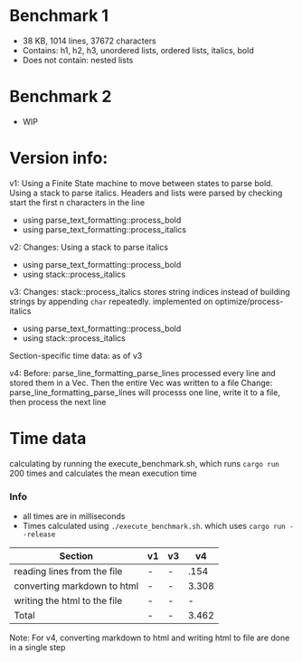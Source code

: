 # Benchmark 1

- 38 KB, 1014 lines, 37672 characters
- Contains: h1, h2, h3, unordered lists, ordered lists, italics, bold
- Does not contain: nested lists

# Benchmark 2

- WIP

# Version info:

v1: Using a Finite State machine to move between states to parse bold. Using a stack to parse italics. Headers and lists were parsed by checking start the first n characters in the line

- using parse_text_formatting::process_bold
- using parse_text_formatting::process_italics

v2: Changes: Using a stack to parse italics

- using parse_text_formatting::process_bold
- using stack::process_italics

v3: Changes: stack::process_italics stores string indices instead of building strings by appending `char` repeatedly. implemented on optimize/process-italics

- using parse_text_formatting::process_bold
- using stack::process_italics

Section-specific time data: as of v3

v4:
Before: parse_line_formatting_parse_lines processed every line and stored them in a Vec<String>. Then the entire Vec<String> was written to a file
Change: parse_line_formatting_parse_lines will processs one line, write it to a file, then process the next line

# Time data

calculating by running the execute_benchmark.sh, which runs `cargo run` 200 times and calculates the mean execution time

### Info

- all times are in milliseconds
- Times calculated using `./execute_benchmark.sh`. which uses `cargo run --release`

| Section                      | v1  | v3  | v4    |
| ---------------------------- | --- | --- | ----- |
| reading lines from the file  | -   | -   | .154  |
| converting markdown to html  | -   | -   | 3.308 |
| writing the html to the file | -   | -   | -     |
| Total                        | -   | -   | 3.462 |

Note: For v4, converting markdown to html and writing html to file are done in a single step
